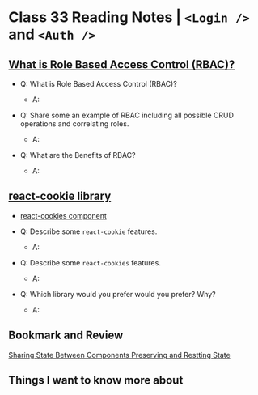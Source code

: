 # Class 33 Reading Notes | `<Login />` and `<Auth />`

## [What is Role Based Access Control (RBAC)?](https://digitalguardian.com/blog/what-role-based-access-control-rbac-examples-benefits-and-more)

- Q: What is Role Based Access Control (RBAC)?
  - A:

- Q: Share some an example of RBAC including all possible CRUD operations and correlating roles.

  - A:

- Q: What are the Benefits of RBAC?

  - A:

## [react-cookie library](https://www.npmjs.com/package/react-cookie)

- [react-cookies component](https://www.npmjs.com/package/react-cookies)

- Q: Describe some `react-cookie` features.

  - A:

- Q: Describe some `react-cookies` features.

  - A:

- Q: Which library would you prefer would you prefer? Why?

  - A:

## Bookmark and Review

[Sharing State Between Components Preserving and Restting State](https://react.dev/learn/sharing-state-between-components)

## Things I want to know more about
